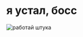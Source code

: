 # я устал, босс
![работай штука](https://github.com/Zizeka/foodgram-project-react/actions/workflows/main.yml/badge.svg)